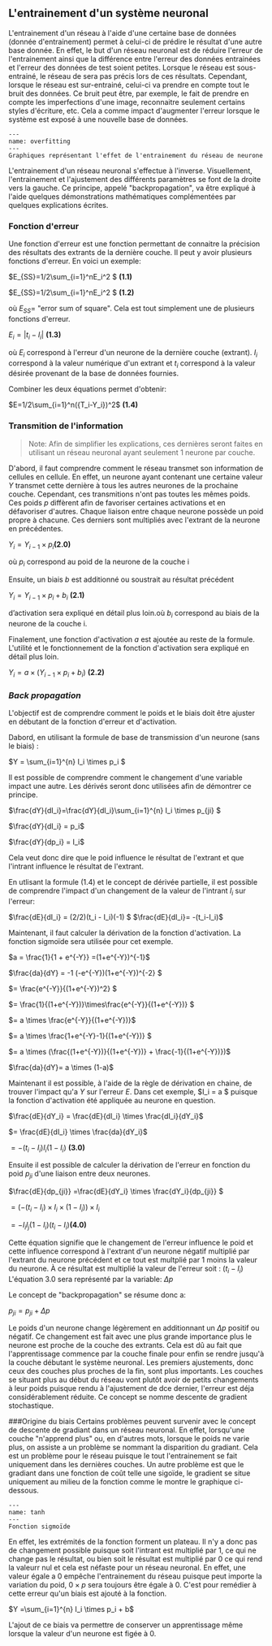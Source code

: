 ## L'entrainement d'un système neuronal
L'entrainement d'un réseau à l'aide d'une certaine base de données (donnée d'entrainement) permet à celui-ci de prédire le résultat
d'une autre base donnée. En effet, le but d'un réseau neuronal est de réduire l'erreur de l'entrainement ainsi que la différence
entre l'erreur des données entrainées et l'erreur des données de test soient petites. Lorsque le réseau est sous-entrainé,
le réseau de sera pas précis lors de ces résultats. Cependant, lorsque le réseau est sur-entrainé, celui-ci va prendre en compte
tout le bruit des données. Ce bruit peut être, par exemple, le fait de prendre en compte les imperfections d'une image, reconnaitre
seulement certains styles d'écriture, etc. Cela a comme impact d'augmenter l'erreur lorsque le système est exposé à une nouvelle base de données.

```{figure} ./img/overfitting.png
---
name: overfitting
---
Graphiques représentant l'effet de l'entrainement du réseau de neurone
```
L'entrainement d'un réseau neuronal s'effectue à l'inverse. Visuellement, l'entrainement et l'ajustement des différents
paramètres se font de la droite vers la gauche. Ce principe, appelé "backpropagation", va être expliqué à l'aide quelques
démonstrations mathématiques complémentées par quelques explications écrites.

### Fonction d'erreur
Une fonction d'erreur est une fonction permettant de connaitre la précision des résultats des extrants de la dernière
couche. Il peut y avoir plusieurs fonctions d'erreur. En voici un exemple:
  
$E_{SS}=1/2\sum_{i=1}^nE_i^2 $ __(1.1)__
  
$E_{SS}=1/2\sum_{i=1}^nE_i^2 $ __(1.2)__

où $E_{SS}$= "error sum of square". Cela est tout simplement une de plusieurs fonctions d'erreur.

$E_i =|{t_i-I_i}|$ __(1.3)__

où $E_i$ correspond à l'erreur d'un neurone de la dernière couche (extrant). $I_i$ correspond à la valeur numérique
d'un extrant et $t_i$ correspond à la valeur désirée provenant de la base de données fournies.

Combiner les deux équations permet d'obtenir:

$E=1/2\sum_{i=1}^n({T_i-Y_i})^2$ __(1.4)__

### Transmition de l'information

>Note: Afin de simplifier les explications, ces dernières seront faites en utilisant un réseau neuronal ayant seulement 1 neurone par couche. 

D'abord, il faut comprendre comment le réseau transmet son information de cellules en cellule. En effet,
un neurone ayant contenant une certaine valeur $Y$ transmet cette dernière à tous les autres neurones de
la prochaine couche. Cependant, ces transmitions n'ont pas toutes les mêmes poids. Ces poids $p$ diffèrent
afin de favoriser certaines activations et en défavoriser d'autres. Chaque liaison entre chaque neurone possède
un poid propre à chacune. Ces derniers sont multipliés avec l'extrant de la neurone en précédentes.

 $Y_{i} = Y_{i-1}\times p_{i}$__(2.0)__ 
 
 où $p_{i}$ correspond au poid de la neurone de la couche i


Ensuite, un biais $b$ est additionné ou soustrait au résultat précédent

$Y_i = Y_{i-1}\times p_{i} + b_i$ __(2.1)__  

d’activation sera expliqué en détail plus loin.où $b_i$ correspond au biais de la neurone de la couche i.

Finalement, une fonction d'activation $a$ est ajoutée au reste de la formule. L'utilité et le fonctionnement de
la fonction d'activation sera expliqué en détail plus loin.

$Y_i = a\times(Y_{i-1}\times p_{i} + b_i)$ 
__(2.2)__ 

### *Back propagation*

L'objectif est de comprendre comment le poids et le biais doit être ajuster en débutant de la fonction d'erreur et d'activation.

Dabord, en utilisant la formule de base de transmission d'un neurone (sans le biais) :

$Y = \sum_{i=1}^{n} I_i \times p_i $

Il est possible de comprendre comment le changement d'une variable impact une autre. Les dérivés seront
donc utilisées afin de démontrer ce principe.

$\frac{dY}{dI_i}=\frac{dY}{dI_i}\sum_{i=1}^{n} I_i \times p_{ji} 
$

$\frac{dY}{dI_i} = p_i$

$\frac{dY}{dp_i} = I_i$


Cela veut donc dire que le poid influence le résultat de l'extrant et que l'intrant influence
le résultat de l'extrant. 

En utlisant la formule (1.4) et le concept de dérivée partielle, il est possible de comprendre
l'impact d'un changement de la valeur de l'intrant $I_i$ sur l'erreur:

$\frac{dE}{dI_i} =  (2/2)(t_i - I_i)(-1) $
$\frac{dE}{dI_i}= -(t_i-I_i)$

Maintenant, il faut calculer la dérivation de la fonction d'activation.
La fonction sigmoïde sera utilisée pour cet exemple.

$a = \frac{1}{1 + e^{-Y}} =(1+e^{-Y})^{-1}$

$\frac{da}{dY} = -1 (-e^{-Y})(1+e^{-Y})^{-2} $

$= \frac{e^{-Y}}{(1+e^{-Y})^2} $

$= \frac{1}{(1+e^{-Y})}\times\frac{e^{-Y}}{(1+e^{-Y})} $

$= a \times \frac{e^{-Y}}{(1+e^{-Y})}$

$= a \times \frac{1+e^{-Y}-1}{(1+e^{-Y})} $

$= a \times (\frac{(1+e^{-Y})}{(1+e^{-Y})} + \frac{-1}{(1+e^{-Y})})$

$\frac{da}{dY}= a \times (1-a)$


Maintenant il est possible, à l'aide de la règle de dérivation en chaine, de trouver l'impact
qu'a $Y$ sur l'erreur $E$. Dans cet exemple, $I_i = a $ puisque la fonction d'activation été appliquée au neurone en question.

$\frac{dE}{dY_i} = \frac{dE}{dI_i} \times \frac{dI_i}{dY_i}$

$= \frac{dE}{dI_i} \times \frac{da}{dY_i}$

$=-(t_i - I_i)  I_i (1- I_i)$  __(3.0)__

Ensuite il est possible de calculer la dérivation de l'erreur en fonction du poid $p_{ji}$ d'une liaison entre deux neurones.

$\frac{dE}{dp_{ji}} =\frac{dE}{dY_i} \times \frac{dY_i}{dp_{ji}} $

$= (-(t_i - I_i) \times I_i\times (1- I_i))\times I_i$

$= -I_i I_j (1-I_i)(t_i-I_i)$__(4.0)__

Cette équation signifie que le changement de l'erreur influence le poid et cette influence
correspond à l'extrant d'un neurone négatif multiplié par l'extrant du neurone précédent et
ce tout est multplié par 1 moins la valeur du neurone. À ce résultat est multiplié la valeur
de l'erreur soit : $(t_i-I_i)$
L'équation 3.0 sera représenté par la variable:  $\Delta p$  

Le concept de "backpropagation" se résume donc a:

$p_{ji} = p_{ji} + \Delta p$

Le poids d'un neurone change légèrement en additionnant un $\Delta p$  positif ou négatif. Ce changement
est fait avec une plus grande importance plus le neurone est proche de la couche des extrants. Cela est
dû au fait que l'apprentissage commence par la couche finale pour enfin se rendre jusqu'à la couche débutant
le système neuronal. Les premiers ajustements, donc ceux des couches plus proches de la fin, sont plus importants.
Les couches se situant plus au début du réseau vont plutôt avoir de petits changements à leur poids puisque
rendu à l'ajustement de dce dernier, l'erreur est déja considérablement réduite. Ce concept se nomme descente
de gradient stochastique. 

###Origine du biais
Certains problèmes peuvent survenir avec le concept de descente de gradiant dans un réseau neuronal.
En effet, lorsqu'une couche "n'apprend plus" ou, en d'autres mots, lorsque le poids ne varie plus,
on assiste a un problème se nommant la disparition du gradiant. Cela est un problème pour le réseau puisque
le tout l'entrainement se fait uniquement dans les dernières couches. Un autre problème est que le gradiant
dans une fonction de coût telle une sigoïde, le gradient se situe uniquement au milieu de la fonction comme
le montre le graphique ci-dessous.

```{figure} ./img/tanh.png
---
name: tanh
---
Fonction sigmoïde
```

En effet, les extrémités de la fonction forment un plateau. Il n'y a donc pas de changement
possible puisque soit l'intrant est multiplié par 1, ce qui ne change pas le résultat, ou bien
soit le résultat est multiplié par 0 ce qui rend la valeurr nul et cela est néfaste pour un réseau neuronal.
En effet, une valeur égale a 0 empêche l'entrainement du réseau puisque peut importe la variation
du poid, $0\times p$ sera toujours être égale à 0. C'est pour remédier à cette erreur qu'un biais est ajouté
à la fonction.

$Y =\sum_{i=1}^{n} I_i \times p_i + b$

L'ajout de ce biais va permettre de conserver un apprentissage même lorsque la valeur d'un neurone est figée à 0.
